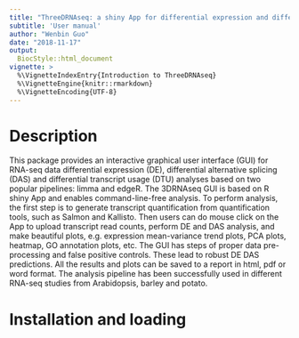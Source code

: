 ```yaml
---
title: "ThreeDRNAseq: a shiny App for differential expression and differential alternative splicing analysis"
subtitle: 'User manual'
author: "Wenbin Guo"
date: "2018-11-17"
output: 
  BiocStyle::html_document
vignette: >
  %\VignetteIndexEntry{Introduction to ThreeDRNAseq}
  %\VignetteEngine{knitr::rmarkdown}
  %\VignetteEncoding{UTF-8}
---
```


# Description
This package provides an interactive graphical user interface (GUI) for 
RNA-seq data differential expression (DE), differential alternative splicing (DAS) 
and differential transcript usage (DTU) analyses based on two popular pipelines: 
limma and edgeR. The 3DRNAseq GUI is based on R shiny App and enables command-line-free 
analysis. To perform analysis, the first step is to generate transcript quantification 
from quantification tools, such as Salmon and Kallisto. Then users can do mouse click on 
the App to upload transcript read counts, perform DE and DAS analysis, and make beautiful plots, 
e.g. expression mean-variance trend plots, PCA plots, heatmap, GO annotation plots, etc. 
The GUI has steps of proper data pre-processing and false positive controls. These lead to 
robust DE DAS predictions. All the results and plots can be saved to a report in html, 
pdf or word format. The analysis pipeline has been successfully used in different RNA-seq studies 
from Arabidopsis, barley and potato. 

# Installation and loading
